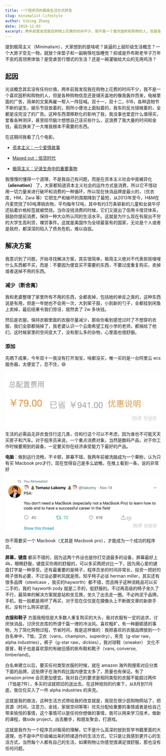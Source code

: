```yaml
---
title: 一个程序员的极简生活方式转变
slug: minimalist-lifestyle
author: Viking Zhang
date: 2019-12-03
excerpt: 两年前我发现我在购物上花费的时间不少，我不是一个喜欢囤积和购物的人，但是各种购物信息还是铺天盖地的像我轰炸而来，电梯里面的广告，简单的文案再雇一帮人一阵狂喊。双十一，双十二，618，各种造物节不断的诞生。通过一些书籍和电影，我尝试转变自己的生活状态。
---
```


提到极简主义（Minimalism），大家想到的是啥呢？装逼的上层阶级生活概念？一个大房子空无一物，就放个床垫子和一副碗筷吃饭睡觉？抑或是乔布斯老爷子万年不变的高领黑体恤？是受虐苦行僧式的生活？还是一碗灌输给大众的无用鸡汤？

## 起因

光谈概念其实没有任何价值，两年前我发现我在购物上花费的时间不少，我不是一个喜欢囤积和购物的人，但是各种购物信息还是铺天盖地的像我轰炸而来，电梯里面的广告，简单的文案再雇一帮人一阵狂喊。双十一，双十二，618，各种造物节不断的诞生，娱乐节目放着的，厕所小便池上面贴着的，我车的反光镜掖着的，全都是没完没了的广告。这种东西潜移默化的影响了我，我没事也爱逛什么值得买，爱看各种测评，甚至绞尽脑汁想想自己该买些什么，这浪费了我大量的时间和金钱，最后换来了一大堆我根本不需要的东西。

在这期间我看了几个电影，

* [资本主义：一个爱情故事](https://movie.douban.com/subject/3073198/)

* [Maxed out：信贷时代](https://movie.douban.com/subject/2004591/)

* [极简主义：记录生命中的重要事物](https://movie.douban.com/subject/26707099/) 
​

我慢慢的懂得一个道理，不是我自己有问题，而是在资本主义社会中我被异化 **（aIienation）** 了，大家都知道资本主义社会的运作方式是消费，所以它不惜动用一切力量来进行破坏和消费的一种循环，所以现在快消品牌是最火的，（优衣库，HM，Zara 等）它把生产和破坏的周期降到了最短，从2013年至今，H&M在丹麦焚烧了60吨滞销衣物，平均每年12吨，其中有约3万条崭新的儿童和女装牛仔还贴着价格标签就被焚烧。当你没钱消费的时候，它们又提出了信用卡借贷体系，鼓励你提前消费，保持一种大众所认同的生活水平。这就是为什么现在有层出不穷的大学生高利贷，裸贷事件。这就是美国作为全球最富有的国家，无论是个人或者是政府，都深深的陷入了债务危机，难以自拔。

## 解决方案

我意识到了问题，开始寻找解决方案，其实很简单，极简主义绝对不代表抠抠嗖嗖什么东西都不买，而是：不要因为便宜买不需要的东西，不要过度重复购买，卖掉或者送掉不用的东西。

### 减少（断舍离）

我和老婆整理了家里所有不用的东西，全都卖掉，包括她的单反之类的，这种东西说是有用，但是一年她也不会用一次，大到架子鼓，小到新的勺子，全都挂到闲鱼上卖掉，最后结果令我们惊讶，居然卖了 2w 多块钱。

然后是衣服，保持衣橱里面的衣服尽量减少，那些你看到感觉过时了不想穿的衣服，我们全部都捐掉了，我老婆认识一个云南希望工程小学的老师，都捐给了他们，这时候家里的空间变大了，没有那么多的杂物，心里面也很舒服。


### 添加

先晒下成果，今年双十一我没有打开淘宝，啥都没买，唯一买的是一台阿里云 ecs 服务器，太便宜了，忍不住，😄

![aliyun ecs](./ecs.jpg)

生活的必需品无非衣食住行这几类，住和行这个可以不考虑，因为谁也不可能天天买房子和汽车。对于程序员来说，一个重点消费对象，当然是数码产品，对于你工作时候要用到的装备，一定要买你在经济承受能力下最好的产品。

**电脑**：做到运行流畅，不卡顿，屏幕不错，我两年前被洗脑成为一个果粉，认为只有买 Macbook pro才行，现在觉得自己是多么幼稚，在推上看到一条，说的非常好

![no mackbook](./no-macbook.jpg)

你不需要买一个 Macbook（尤其是 Macbook pro），才能成为一个成功的程序员。



**屏幕，键盘** 都买不错的，因为这两个外设也是你打交道最多的设备，屏幕最好上 4k，眼睛舒服，键盘买你用的舒服的，可以多买两把对比一下，因为用心爱的键盘打字是一种享受。还有最重要的是椅子，程序员坐的时间非常长，投资一把好的椅子很有必要，不过没必要听风就是雨，知乎椅子必谈 herman miller，其实还有很多品牌（steelcase ，我买的hayworth）都不错，而且椅子这种消耗品可以买二手的，我的 hayworth zody 就是二手的，挺舒服的。不过再高级的椅子坐久了不行，最简单的解决方案就是站和坐互换，坐久了出去走一圈。不必拘泥于品牌。手机，我一般都是用坏了再买，对于现在仅仅是在摄像头上不断做文章的新款手机，没有什么购买欲望。



**衣服和鞋子** 方面我相信是大多数人重复购买的大头，我对衣服有一定的追求，讨厌快消品，讨厌优衣库的所谓千篇一律的冷淡风。喜欢粗旷，有一种磨砺感的事物，为了简化购物过程，节省时间，我是这样做的：我把喜欢的衣服品牌放到一个白名单中，T恤，卫衣（vans，champion，superdry），夹克（g-star raw，alpha industries），裤子（g-star raw，dickies），我对球鞋（sneaker） 文化不感冒，鞋子也是喜欢穿的有破旧感的帆布鞋和靴子（vans, converse, timberland)。

白名单建立以后，要买任何类型衣服的时候，就在 amazon 海外购搜索对应分类下面的品牌，这些牌子在海外购比国内便宜太多了，质量也有保证。有了 amazon prime 会员更加便宜。我对自己的要求是相同类型的衣服不能超过两件（T恤是7件），多买的话就把旧的送出去，在这种规则的约束下，从8月到11月底，我仅仅买入了一件 alpha industries 的夹克。



这就是我的做法，这种生活方式带给我的改变就是，我现在很少逛购物网站了，把资源（时间，注意力，金钱，家居空间等等）优先分配给重要的事情或者是给自己带来愉悦的事情，这个事情可以是任何你想做的事情，我可以用来学习技术，做新的课程，做side project，出去散步，和朋友聚会，打游戏。

这就是我作为一个程序员对极简的理解，它不是什么高深的放到哲学书籍里面的大道理，也不是中产阶级编出来的矫揉造作的生活方式，它只是让我感到更开心的生活方式，当然每个人都有自己的生活，如果购物让你感觉很满足很舒服，那也没有任何问题。

